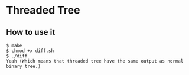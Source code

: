 # Threaded Tree
## How to use it 
```
$ make
$ chmod +x diff.sh
$ ./diff
Yeah (Which means that threaded tree have the same output as normal binary tree.)
```
